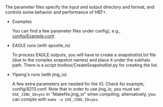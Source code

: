 The parameter files specify the input and output directory and format, and controls some behavior and performance of HBT+.
 
- Examples  

    You can find a few parameter files under config/, e.g., [config/Example.conf](https://github.com/Kambrian/HBTplus/blob/Hydro/configs/Example.conf).

- EAGLE runs (with apostle_io)

    To process EAGLE outputs, you will have to create a snapshotlist.txt file (due to the complex snapshot names) and place it under the subhalo path. There is a script toolbox/CreateSnapshotlist.py for creating the list.

- Yipeng's runs (with jing_io)

    A few extra parameters are needed for the IO. Check for example, config/8213.conf. Note that in order to use jing_io, you must set `USE_JING_IO=yes` in "Makefile.jing_io" when compiling; alternatively, you can compile with `make -e USE_JING_IO=yes`.